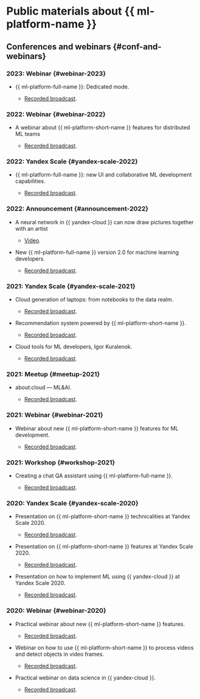 # Public materials about {{ ml-platform-name }}

## Conferences and webinars {#conf-and-webinars}

### 2023: Webinar {#webinar-2023}

* {{ ml-platform-full-name }}: Dedicated mode.

   * [Recorded broadcast](https://www.youtube.com/watch?v=U4rxkHKqm2U).

### 2022: Webinar {#webinar-2022}

* A webinar about {{ ml-platform-short-name }} features for distributed ML teams

   * [Recorded broadcast](https://youtu.be/xM0qdz5wJdE).

### 2022: Yandex Scale {#yandex-scale-2022}

* {{ ml-platform-full-name }}: new UI and collaborative ML development capabilities.

   * [Recorded broadcast](https://youtu.be/xzEW5g7WVd4).

### 2022: Announcement {#announcement-2022}

* A neural network in {{ yandex-cloud }} can now draw pictures together with an artist

   * [Video](https://youtu.be/eDfMYlQv5_4).

* New {{ ml-platform-full-name }} version 2.0 for machine learning developers.

   * [Recorded broadcast](https://youtu.be/Mhjkh386Ajw).

### 2021: Yandex Scale {#yandex-scale-2021}

* Cloud generation of laptops: from notebooks to the data realm.

   * [Recorded broadcast](https://youtu.be/vKLqfcKXRo8).

* Recommendation system powered by {{ ml-platform-short-name }}.

   * [Recorded broadcast](https://youtu.be/oavkOOJMVK8).

* Cloud tools for ML developers, Igor Kuralenok.

   * [Recorded broadcast](https://youtu.be/euqmLppB4f0).

### 2021: Meetup {#meetup-2021}

* about:cloud — ML&AI.

   * [Recorded broadcast](https://youtu.be/qWO2P0Mc_Bc).

### 2021: Webinar {#webinar-2021}

* Webinar about new {{ ml-platform-short-name }} features for ML development.

   * [Recorded broadcast](https://youtu.be/udZcoKwb6aM).

### 2021: Workshop {#workshop-2021}

* Creating a chat QA assistant using {{ ml-platform-full-name }}.

   * [Recorded broadcast](https://youtu.be/fHQAT6rYO7c).

### 2020: Yandex Scale {#yandex-scale-2020}

* Presentation on {{ ml-platform-short-name }} technicalities at Yandex Scale 2020.
   * [Recorded broadcast](https://youtu.be/5y2-x9GcITs).

* Presentation on {{ ml-platform-short-name }} features at Yandex Scale 2020.
   * [Recorded broadcast](https://youtu.be/MtXpZ4RZAjk).

* Presentation on how to implement ML using {{ yandex-cloud }} at Yandex Scale 2020.
   * [Recorded broadcast](https://youtu.be/MxuABVNZV38).

### 2020: Webinar {#webinar-2020}

* Practical webinar about new {{ ml-platform-short-name }} features.

   * [Recorded broadcast](https://youtu.be/70lIkTJjAZU).

* Webinar on how to use {{ ml-platform-short-name }} to process videos and detect objects in video frames.

   * [Recorded broadcast](https://youtu.be/55qc9YHbVwE).

* Practical webinar on data science in {{ yandex-cloud }}.

   * [Recorded broadcast](https://youtu.be/5o5OJOwDfaU).